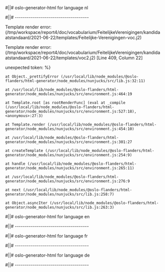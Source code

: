 #||# oslo-generator-html for language nl  

#||# -------------------------------------  

Template render error: (/tmp/workspace/report4/doc/vocabularium/FeitelijkeVerenigingen/kandidaatstandaard/2021-06-22/templates/Feitelijke-Verenigingen-voc.j2)

  Template render error: (/tmp/workspace/report4/doc/vocabularium/FeitelijkeVerenigingen/kandidaatstandaard/2021-06-22/templates/voc2.j2) [Line 409, Column 22]

  unexpected token: %}

    at Object._prettifyError (/usr/local/lib/node_modules/@oslo-flanders/html-generator/node_modules/nunjucks/src/lib.js:32:11)

    at /usr/local/lib/node_modules/@oslo-flanders/html-generator/node_modules/nunjucks/src/environment.js:464:19

    at Template.root [as rootRenderFunc] (eval at _compile (/usr/local/lib/node_modules/@oslo-flanders/html-generator/node_modules/nunjucks/src/environment.js:527:18), <anonymous>:27:3)

    at Template.render (/usr/local/lib/node_modules/@oslo-flanders/html-generator/node_modules/nunjucks/src/environment.js:454:10)

    at /usr/local/lib/node_modules/@oslo-flanders/html-generator/node_modules/nunjucks/src/environment.js:301:27

    at createTemplate (/usr/local/lib/node_modules/@oslo-flanders/html-generator/node_modules/nunjucks/src/environment.js:254:9)

    at handle (/usr/local/lib/node_modules/@oslo-flanders/html-generator/node_modules/nunjucks/src/environment.js:265:11)

    at /usr/local/lib/node_modules/@oslo-flanders/html-generator/node_modules/nunjucks/src/environment.js:276:9

    at next (/usr/local/lib/node_modules/@oslo-flanders/html-generator/node_modules/nunjucks/src/lib.js:258:7)

    at Object.asyncIter (/usr/local/lib/node_modules/@oslo-flanders/html-generator/node_modules/nunjucks/src/lib.js:263:3)

#||# oslo-generator-html for language en  

#||# -------------------------------------  

#||# oslo-generator-html for language fr  

#||# -------------------------------------  

#||# oslo-generator-html for language de  

#||# -------------------------------------  

